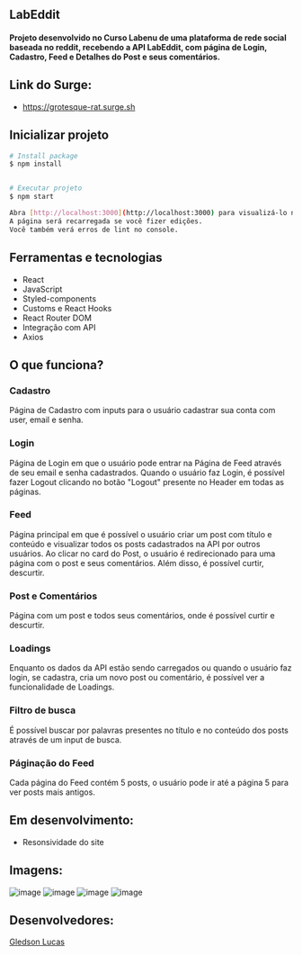 ## LabEddit
<h4>Projeto desenvolvido no Curso Labenu de uma plataforma de rede social baseada no reddit, recebendo a API LabEddit, com página de Login, Cadastro, Feed e Detalhes do Post e seus comentários.</h4>

## Link do Surge:
- https://grotesque-rat.surge.sh

## Inicializar projeto
```bash
# Install package
$ npm install


# Executar projeto
$ npm start

Abra [http://localhost:3000](http://localhost:3000) para visualizá-lo no navegador. 
A página será recarregada se você fizer edições.
Você também verá erros de lint no console.
```
## Ferramentas e tecnologias
- React
- JavaScript
- Styled-components
- Customs e React Hooks
- React Router DOM
- Integração com API
- Axios

## O que funciona?
<h3>Cadastro</h3>
Página de Cadastro com inputs para o usuário cadastrar sua conta com user, email e senha.

<h3>Login</h3>
Página de Login em que o usuário pode entrar na Página de Feed através de seu email e senha cadastrados. Quando o usuário faz Login, é possível fazer Logout clicando no botão "Logout" presente no Header em todas as páginas.

<h3>Feed</h3>
Página principal em que é possível o usuário criar um post com título e conteúdo e visualizar todos os posts cadastrados na API por outros usuários. Ao clicar no card do Post, o usuário é redirecionado para uma página com o post e seus comentários. Além disso, é possível curtir, descurtir.

<h3>Post e Comentários</h3>
Página com um post e todos seus comentários, onde é possível curtir e descurtir.

<h3>Loadings</h3>
Enquanto os dados da API estão sendo carregados ou quando o usuário faz login, se cadastra, cria um novo post ou comentário, é possível ver a funcionalidade de Loadings.

<h3>Filtro de busca</h3>
É possível buscar por palavras presentes no título e no conteúdo dos posts através de um input de busca.

<h3>Páginação do Feed</h3>
Cada página do Feed contém 5 posts, o usuário pode ir até a página 5 para ver posts mais antigos.

## Em desenvolvimento:
- Resonsividade do site

## Imagens:
![image](https://user-images.githubusercontent.com/94623630/167510748-cc76059d-e9c1-4b69-a60f-bf4850079b53.png)
![image](https://user-images.githubusercontent.com/94623630/167510793-b3057249-9aad-4191-932d-eb6f951fc7e3.png)
![image](https://user-images.githubusercontent.com/94623630/167510858-f0e0306e-0de4-4454-9a4a-3a060d0031b0.png)
![image](https://user-images.githubusercontent.com/94623630/167510912-edab3fc2-b0df-4d40-ad88-ef29876b2204.png)

## Desenvolvedores:
<a href="https://github.com/GledsonLucas111">Gledson Lucas</a>
